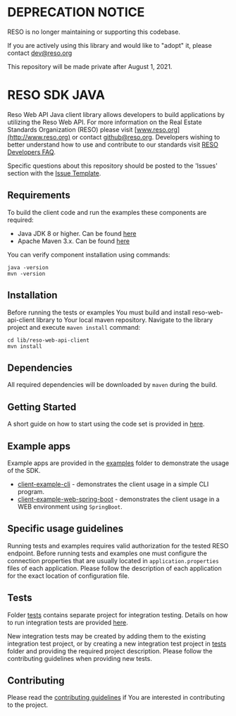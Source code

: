 # DEPRECATION NOTICE
RESO is no longer maintaining or supporting this codebase.

If you are actively using this library and would like to "adopt" it, please contact dev@reso.org

This repository will be made private after August 1, 2021.


# RESO SDK JAVA

Reso Web API Java client library allows developers to build applications by utilizing the Reso Web API. For more information on the Real Estate Standards Organization (RESO) please visit [www.reso.org](http://www.reso.org) or contact [github@reso.org](mailto:github@reso.org). Developers wishing to better understand how to use and contribute to our standards visit [RESO Developers FAQ](https://www.reso.org/developer-faqs/working-with-github/).

Specific questions about this repository should be posted to the 'Issues' section with the [Issue Template](ISSUE_TEMPLATE.md). 

## Requirements

To build the client code and run the examples these components are required:

* Java JDK 8 or higher. Can be found [here](http://www.oracle.com/technetwork/java/javase/downloads/jdk8-downloads-2133151.html)
* Apache Maven 3.x. Can be found [here](https://maven.apache.org/download.cgi)

You can verify component installation using commands:

```
java -version
mvn -version
```

## Installation

Before running the tests or examples You must build and install reso-web-api-client library to Your local maven repository. 
Navigate to the library project and execute `maven install` command:

```
cd lib/reso-web-api-client
mvn install
```

## Dependencies

All required dependencies will be downloaded by `maven` during the build.

## Getting Started

A short guide on how to start using the code set is provided in [here](./lib/reso-web-api-client/README.md).

## Example apps

Example apps are provided in the [examples](./examples) folder to demonstrate the usage of the SDK. 

* [client-example-cli](./examples/client-example-cli) - demonstrates the client usage in a simple CLI program.
* [client-example-web-spring-boot](./examples/client-example-web-spring-boot) - demonstrates the client usage in a WEB environment using `SpringBoot`.

## Specific usage guidelines

Running tests and examples requires valid authorization for the tested RESO endpoint. 
Before running tests and examples one must configure the connection properties that are usually located in `application.properties` files of each application.
Please follow the description of each application for the exact location of configuration file.

## Tests

Folder [tests](./tests) contains separate project for integration testing. Details on how to run integration tests are provided [here](./tests/client-integration-tests/README.md).

New integration tests may be created by adding them to the existing integration test project, or by creating a new integration test project in [tests](./tests) folder and providing the required project description.
Please follow the contributing guidelines when providing new tests.

## Contributing

Please read the [contributing guidelines](CONTRIBUTING.md) if You are interested in contributing to the project.
